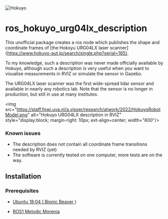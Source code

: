 <img src=https://www.hokuyo-aut.jp/assets/img/common/h_logo_fx.png alt="Hokuyo">

# ros_hokuyo_urg04lx_description

This unofficial package creates a ros node which  publishes the shape and coordinate frames of [the Hokoyu URG04LX laser scanner]{https://www.hokuyo-aut.jp/search/single.php?serial=165}.

To my knowledge, such a description was never made officially available by Hokuyo, although such a description is very useful when you want to visualise measurements in RVIZ or simulate the sensor in Gazebo.

The URG04LX laser scanner was the first wide-spread lidar sensor and available in nearly any robotics lab. Note that the sensor is no longer in production, but still in use at many institutes.

<img src="https://staff.fnwi.uva.nl/a.visser/research/atwork/2022/HokuyoRobotModel.png"
     alt="Hokuyo URG04LX description in RVIZ"
     style="display:block; margin-right: 10px; ext-align=center; width="800"/>
     
### Known issues

* The description does not contain all coordinate frame transitions needed by RVIZ (yet)
* The software is currently tested on one computer, more tests are on the way.

## Installation

### Prerequisites

* [Ubuntu 18:04 ( Bionic Beaver )](http://releases.ubuntu.com/bionic/)

* [ROS1 Melodic Morenia](http://wiki.ros.org/melodic/Installation/Ubuntu)

